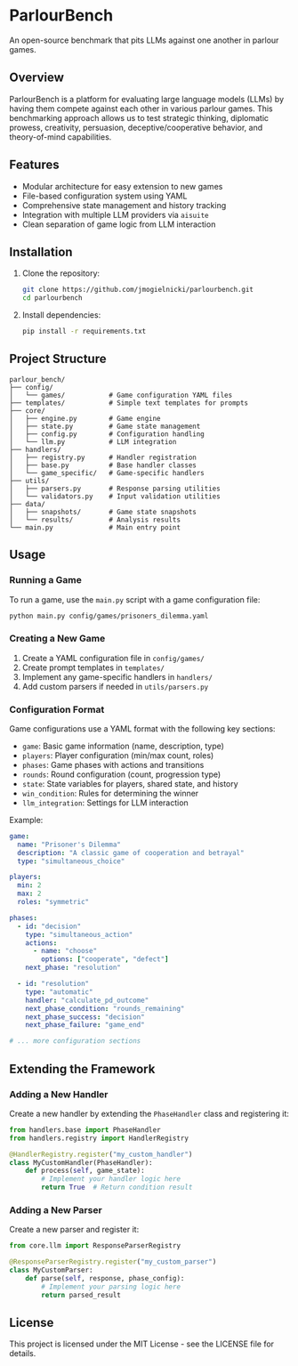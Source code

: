 # ParlourBench

An open-source benchmark that pits LLMs against one another in parlour games.

## Overview

ParlourBench is a platform for evaluating large language models (LLMs) by having them compete against each other in various parlour games. This benchmarking approach allows us to test strategic thinking, diplomatic prowess, creativity, persuasion, deceptive/cooperative behavior, and theory-of-mind capabilities.

## Features

- Modular architecture for easy extension to new games
- File-based configuration system using YAML
- Comprehensive state management and history tracking
- Integration with multiple LLM providers via `aisuite`
- Clean separation of game logic from LLM interaction

## Installation

1. Clone the repository:
   ```bash
   git clone https://github.com/jmogielnicki/parlourbench.git
   cd parlourbench
   ```

2. Install dependencies:
   ```bash
   pip install -r requirements.txt
   ```

## Project Structure

```
parlour_bench/
├── config/
│   └── games/           # Game configuration YAML files
├── templates/           # Simple text templates for prompts
├── core/
│   ├── engine.py        # Game engine
│   ├── state.py         # Game state management
│   ├── config.py        # Configuration handling
│   └── llm.py           # LLM integration
├── handlers/
│   ├── registry.py      # Handler registration
│   ├── base.py          # Base handler classes
│   └── game_specific/   # Game-specific handlers
├── utils/
│   ├── parsers.py       # Response parsing utilities
│   └── validators.py    # Input validation utilities
├── data/
│   ├── snapshots/       # Game state snapshots
│   └── results/         # Analysis results
└── main.py              # Main entry point
```

## Usage

### Running a Game

To run a game, use the `main.py` script with a game configuration file:

```bash
python main.py config/games/prisoners_dilemma.yaml
```

### Creating a New Game

1. Create a YAML configuration file in `config/games/`
2. Create prompt templates in `templates/`
3. Implement any game-specific handlers in `handlers/`
4. Add custom parsers if needed in `utils/parsers.py`

### Configuration Format

Game configurations use a YAML format with the following key sections:

- `game`: Basic game information (name, description, type)
- `players`: Player configuration (min/max count, roles)
- `phases`: Game phases with actions and transitions
- `rounds`: Round configuration (count, progression type)
- `state`: State variables for players, shared state, and history
- `win_condition`: Rules for determining the winner
- `llm_integration`: Settings for LLM interaction

Example:
```yaml
game:
  name: "Prisoner's Dilemma"
  description: "A classic game of cooperation and betrayal"
  type: "simultaneous_choice"

players:
  min: 2
  max: 2
  roles: "symmetric"

phases:
  - id: "decision"
    type: "simultaneous_action"
    actions:
      - name: "choose"
        options: ["cooperate", "defect"]
    next_phase: "resolution"

  - id: "resolution"
    type: "automatic"
    handler: "calculate_pd_outcome"
    next_phase_condition: "rounds_remaining"
    next_phase_success: "decision"
    next_phase_failure: "game_end"

# ... more configuration sections
```

## Extending the Framework

### Adding a New Handler

Create a new handler by extending the `PhaseHandler` class and registering it:

```python
from handlers.base import PhaseHandler
from handlers.registry import HandlerRegistry

@HandlerRegistry.register("my_custom_handler")
class MyCustomHandler(PhaseHandler):
    def process(self, game_state):
        # Implement your handler logic here
        return True  # Return condition result
```

### Adding a New Parser

Create a new parser and register it:

```python
from core.llm import ResponseParserRegistry

@ResponseParserRegistry.register("my_custom_parser")
class MyCustomParser:
    def parse(self, response, phase_config):
        # Implement your parsing logic here
        return parsed_result
```

## License

This project is licensed under the MIT License - see the LICENSE file for details.
